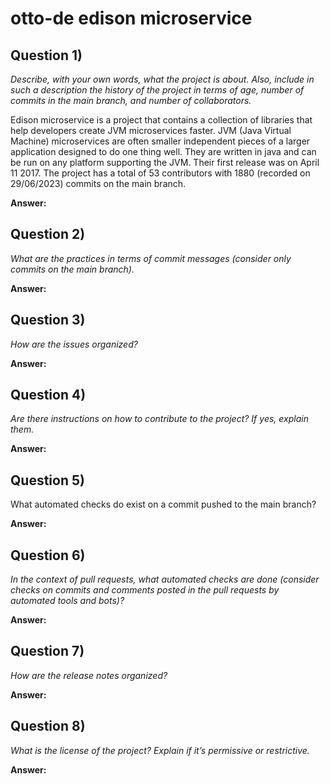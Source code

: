 # otto-de edison microservice

## **Question 1)**

*Describe, with your own words, what the project is about. Also, include in such a description the history of the project in terms of age, number of commits in the main branch, and number of collaborators.*

Edison microservice is a project that contains a collection of libraries that help developers create JVM microservices faster. JVM (Java Virtual Machine) microservices are often smaller independent pieces of a larger application designed to do one thing well. They are written in java and can be run on any platform supporting the JVM. Their first release was on April 11 2017. The project has a total of 53 contributors with 1880 (recorded on 29/06/2023) commits on the main branch. 

**Answer:**



## **Question 2)**

*What are the practices in terms of commit messages (consider only commits on the main branch).*



**Answer:**





## **Question 3)**

*How are the issues organized?*



**Answer:**





## **Question 4)**

*Are there instructions on how to contribute to the project? If yes, explain them.*



**Answer:**





## **Question 5)**

What automated checks do exist on a commit pushed to the main branch?



**Answer:**





## **Question 6)**

*In the context of pull requests, what automated checks are done (consider checks on commits and comments posted in the pull requests by automated tools and bots)?*



**Answer:**





## **Question 7)**

*How are the release notes organized?*



**Answer:**





## **Question 8)**

*What is the license of the project? Explain if it’s permissive or restrictive.*



**Answer:**



